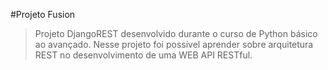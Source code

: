 #Projeto Fusion

> Projeto DjangoREST desenvolvido durante o curso de Python básico ao avançado. Nesse projeto foi possível aprender sobre arquitetura REST no desenvolvimento de uma WEB API RESTful.
